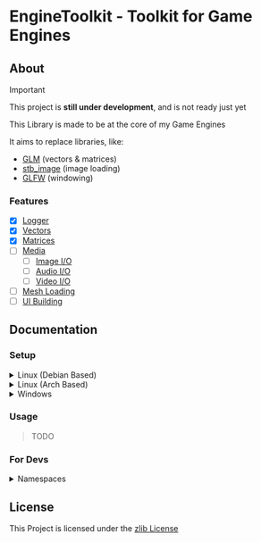 # EngineToolkit - Toolkit for Game Engines

## About

> [!IMPORTANT]
> This project is **still under development**, and is not ready just yet

This Library is made to be at the core of my Game Engines

It aims to replace libraries, like:
- [GLM](https://github.com/g-truc/glm) (vectors & matrices)
- [stb_image](https://github.com/nothings/stb/blob/master/stb_image.h) (image loading)
- [GLFW](https://www.glfw.org/) (windowing)

### Features

- [x] [Logger](../include/EngineToolkit/debug/log.hpp)
- [x] [Vectors](../include/EngineToolkit/vector)
- [x] [Matrices](../include/EngineToolkit/matrix)
- [ ] [Media](../include/EngineToolkit/media)
  - [ ] [Image I/O](../include/EngineToolkit/media/image.hpp)
  - [ ] [Audio I/O](../include/EngineToolkit/media/audio.hpp)
  - [ ] [Video I/O](../include/EngineToolkit/media/video.hpp)
- [ ] [Mesh Loading](../include/EngineToolkit/mesh/mesh.hpp)
- [ ] [UI Building](../include/EngineToolkit/UI/ui.hpp)

## Documentation

### Setup

<details>
<summary>Linux (Debian Based)</summary>

> TODO

</details>

<details>
<summary>Linux (Arch Based)</summary>

> TODO

</details>

<details>
<summary>Windows</summary>

> TODO

</details>

### Usage

> TODO

### For Devs

<details>
<summary>Namespaces</summary>

| Namespace | Description |
| --------- | ----------- |
| `EngineToolkit` | Library-Level Namespace |
| `EngineToolkit::internal` | Internal Types, Functions, etc |

</details>

## License

This Project is licensed under the [zlib License](https://opensource.org/license/zlib-license-php/)
